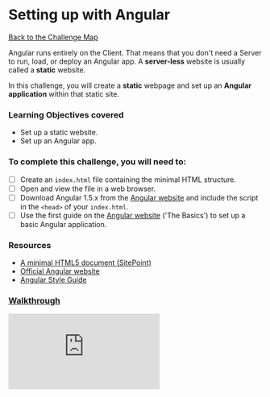 # Setting up with Angular

[Back to the Challenge Map](00_challenge_map.md)

Angular runs entirely on the Client. That means that you don't need a Server to run, load, or deploy an Angular app. A **server-less** website is usually called a **static** website.

In this challenge, you will create a **static** webpage and set up an **Angular application** within that static site.

### Learning Objectives covered
- Set up a static website.
- Set up an Angular app.

### To complete this challenge, you will need to:

- [ ] Create an `index.html` file containing the minimal HTML structure.
- [ ] Open and view the file in a web browser.
- [ ] Download Angular 1.5.x from the [Angular website](https://angularjs.org/) and include the script in the `<head>` of your `index.html`.
- [ ] Use the first guide on the [Angular website](https://angularjs.org/) ('The Basics') to set up a basic Angular application.

### Resources

- [A minimal HTML5 document (SitePoint)](http://www.sitepoint.com/a-minimal-html-document-html5-edition/)
- [Official Angular website](https://angularjs.org/)
- [Angular Style Guide](https://github.com/johnpapa/angular-styleguide/blob/master/a1/README.md)

### [Walkthrough](walkthroughs/01_setting_up_with_angular.md)


![Tracking pixel](https://githubanalytics.herokuapp.com/course/further_javascript/deprecated/angular_challenges_and_walkthroughs/01_setting_up_with_angular.md)
